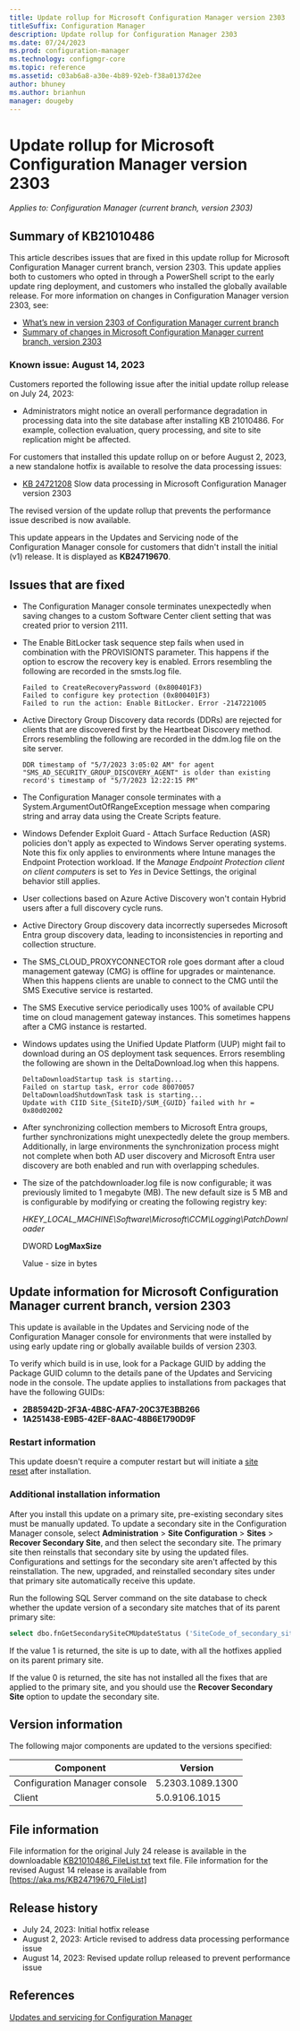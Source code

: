 ```yaml
---
title: Update rollup for Microsoft Configuration Manager version 2303
titleSuffix: Configuration Manager
description: Update rollup for Configuration Manager 2303
ms.date: 07/24/2023
ms.prod: configuration-manager
ms.technology: configmgr-core
ms.topic: reference
ms.assetid: c03ab6a8-a30e-4b89-92eb-f38a0137d2ee
author: bhuney
ms.author: brianhun
manager: dougeby
---
```


# Update rollup for Microsoft Configuration Manager version 2303

*Applies to: Configuration Manager (current branch, version 2303)*

## Summary of KB21010486
This article describes issues that are fixed in this update rollup for Microsoft Configuration Manager current branch, version 2303. This update applies both to customers who opted in through a PowerShell script to the early update ring deployment, and customers who installed the globally available release.
For more information on changes in Configuration Manager version 2303, see:
- [What’s new in version 2303 of Configuration Manager current branch](../../core/plan-design/changes/whats-new-in-version-2303.md)
- [Summary of changes in Microsoft Configuration Manager current branch, version 2303](../../hotfix/2303/16900870.md)

### Known issue: August 14, 2023
Customers reported the following issue after the initial update rollup release on July 24, 2023:
<!-- 24721208 -->
-  Administrators might notice an overall performance degradation in processing data into the site database after installing KB 21010486. For example, collection evaluation, query processing, and site to site replication might be affected.

For customers that installed this update rollup on or before August 2, 2023, a new standalone hotfix is available to resolve the data processing issues:
- [KB 24721208](../../hotfix/2303/24721208.md) Slow data processing in Microsoft Configuration Manager version 2303 

The revised version of the update rollup that prevents the performance issue described is now available.

This update appears in the Updates and Servicing node of the Configuration Manager console for customers that didn't install the initial (v1) release. 
It is displayed as **KB24719670**.

## Issues that are fixed
<!-- 21017037 -->
- The Configuration Manager console terminates unexpectedly when saving changes to a custom Software Center client setting that was created prior to version 2111.

<!-- 21017830 -->
- The Enable BitLocker task sequence step fails when used in combination with the PROVISIONTS parameter. This happens if the option to escrow the recovery key is enabled. Errors resembling the following are recorded in the smsts.log file.
   ```text
   Failed to CreateRecoveryPassword (0x800401F3)
   Failed to configure key protection (0x800401F3)
   Failed to run the action: Enable BitLocker. Error -2147221005
   ```

<!-- 21017728 -->
- Active Directory Group Discovery data records (DDRs) are rejected for clients that are discovered first by the Heartbeat Discovery method. Errors resembling the following are recorded in the ddm.log file on the site server.
   ```text
   DDR timestamp of "5/7/2023 3:05:02 AM" for agent "SMS_AD_SECURITY_GROUP_DISCOVERY_AGENT" is older than existing record's timestamp of "5/7/2023 12:22:15 PM"
   ```
<!-- 21017328,21177865 -->
- The Configuration Manager console terminates with a System.ArgumentOutOfRangeException message when comparing string and array data using the Create Scripts feature.

<!-- 24475795-->
- Windows Defender Exploit Guard - Attach Surface Reduction (ASR) policies don't apply as expected to Windows Server operating systems. Note this fix only applies to environments where Intune manages the Endpoint Protection workload. If the *Manage Endpoint Protection client on client computers* is set to *Yes* in Device Settings, the original behavior still applies.

<!-- 24452320-->
- User collections based on Azure Active Discovery won't contain Hybrid users after a full discovery cycle runs.

<!-- 24452356 -->
- Active Directory Group discovery data incorrectly supersedes Microsoft Entra group discovery data, leading to inconsistencies in reporting and collection structure.

<!-- 24156840 -->
- The SMS_CLOUD_PROXYCONNECTOR role goes dormant after a cloud management gateway (CMG) is offline for upgrades or maintenance. When this happens clients are unable to connect to the CMG until the SMS Executive service is restarted.

<!-- 24156794 -->
- The SMS Executive service periodically uses 100% of available CPU time on cloud management gateway instances. This sometimes happens after a CMG instance is restarted.

<!-- 24305551 -->
- Windows updates using the Unified Update Platform (UUP) might fail to download during an OS deployment task sequences. Errors resembling the following are shown in the DeltaDownload.log when this happens.
   ```text
   DeltaDownloadStartup task is starting...
   Failed on startup task, error code 80070057 
   DeltaDownloadShutdownTask task is starting... 
   Update with CIID Site_{SiteID}/SUM_{GUID} failed with hr = 0x80d02002 
   ```
<!-- 24368209, 24368206 -->
- After synchronizing collection members to Microsoft Entra groups, further synchronizations might unexpectedly delete the group members. Additionally, in large environments the synchronization process might not complete when both AD user discovery and Microsoft Entra user discovery are both enabled and run with overlapping schedules.

<!-- 24156864 -->
- The size of the patchdownloader.log file is now configurable; it was previously limited to 1 megabyte (MB). The new default size is 5 MB and is configurable by modifying or creating the following registry key:

   *HKEY_LOCAL_MACHINE\Software\Microsoft\CCM\Logging\PatchDownloader*

   DWORD **LogMaxSize**

   Value - size in bytes

## Update information for Microsoft Configuration Manager current branch, version 2303

This update is available in the Updates and Servicing node of the Configuration Manager console for environments that were installed by using early update ring or globally available builds of version 2303.

<!-- Members of the Configuration Manager Technology Adoption Program (TAP) must first apply the private TAP rollup before this update is displayed. -->

To verify which build is in use, look for a Package GUID by adding the Package GUID column to the details pane of the Updates and Servicing node in the console. The update applies to installations from packages that have the following GUIDs:

- **2B85942D-2F3A-4B8C-AFA7-20C37E3BB266**
- **1A251438-E9B5-42EF-8AAC-48B6E1790D9F**


### Restart information

This update doesn't require a computer restart but will initiate a [site reset](../../core/servers/manage/modify-your-infrastructure.md#bkmk_reset) after installation.

### Additional installation information

After you install this update on a primary site, pre-existing secondary sites must be manually updated. To update a secondary site in the Configuration Manager console, select **Administration** > **Site Configuration** > **Sites** >  **Recover Secondary Site**, and then select the secondary site. The primary site then reinstalls that secondary site by using the updated files. Configurations and settings for the secondary site aren't affected by this reinstallation. The new, upgraded, and reinstalled secondary sites under that primary site automatically receive this update.

Run the following SQL Server command on the site database to check whether the update version of a secondary site matches that of its parent primary site:
   ```sql
   select dbo.fnGetSecondarySiteCMUpdateStatus ('SiteCode_of_secondary_site')
   ```
If the value 1 is returned, the site is up to date, with all the hotfixes applied on its parent primary site.

If the value 0 is returned, the site has not installed all the fixes that are applied to the primary site, and you should use the **Recover Secondary Site** option to update the secondary site.

## Version information
The following major components are updated to the versions specified:

| Component | Version |
|---|---|
| Configuration Manager console | 5.2303.1089.1300 |
| Client | 5.0.9106.1015 |



## File information
File information for the original July 24 release is available in the downloadable [KB21010486_FileList.txt](https://aka.ms/KB21010486_FileList) text file.
File information for the revised August 14 release is available from [https://aka.ms/KB24719670_FileList]

## Release history
- July 24, 2023: Initial hotfix release
- August 2, 2023: Article revised to address data processing performance issue
- August 14, 2023: Revised update rollup released to prevent performance issue 

## References
[Updates and servicing for Configuration Manager](../../core/servers/manage/updates.md)
